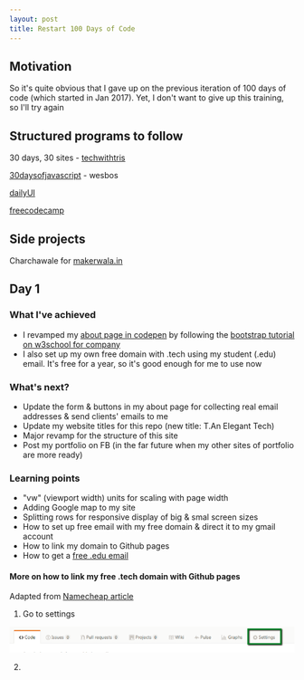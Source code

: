 ```yaml
---
layout: post
title: Restart 100 Days of Code
---
```


## Motivation

So it's quite obvious that I gave up on the previous iteration of 100 days of code (which started in Jan 2017).
Yet, I don't want to give up this training, so I'll try again

## Structured programs to follow

30 days, 30 sites - [techwithtris]()

[30daysofjavascript]() - wesbos

[dailyUI]()

[freecodecamp]()

## Side projects

Charchawale for [makerwala.in](http://makerwala.in/)


## Day 1

### What I've achieved

- I revamped my [about page in codepen]() by following the [bootstrap tutorial on w3school for company]()
- I also set up my own free domain with .tech using my student (.edu) email. It's free for a year, so it's good enough for me to use now


### What's next?

- Update the form & buttons in my about page for collecting real email addresses & send clients' emails to me
- Update my website titles for this repo (new title: T.An Elegant Tech)
- Major revamp for the structure of this site
- Post my portfolio on FB (in the far future when my other sites of portfolio are more ready)

### Learning points

- "vw" (viewport width) units for scaling with page width
- Adding Google map to my site
- Splitting rows for responsive display of big & smal screen sizes
- How to set up free email with my free domain & direct it to my gmail account
- How to link my domain to Github pages
- How to get a [free .edu email]()

#### More on how to link my free .tech domain with Github pages

Adapted from [Namecheap article](https://www.namecheap.com/support/knowledgebase/article.aspx/9645/2208/how-do-i-link-my-domain-to-github-pages)

1. Go to settings 

![github-repo-setting](images/posts/github-repo-setting.PNG)

2. 
